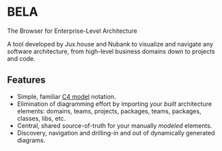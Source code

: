 # BELA
The Browser for Enterprise-Level Architecture

A tool developed by Jux.house and Nubank to visualize and navigate any software architecture, from high-level business domains down to projects and code.

## Features

- Simple, familiar [C4 model](https://c4model.com/) notation.
- Elimination of diagramming effort by importing your *built* architecture elements: domains, teams, projects, packages, teams, packages, classes, libs, etc.
- Central, shared source-of-truth for your manually *modeled* elements.
- Discovery, navigation and drilling-in and out of dynamically generated diagrams.
